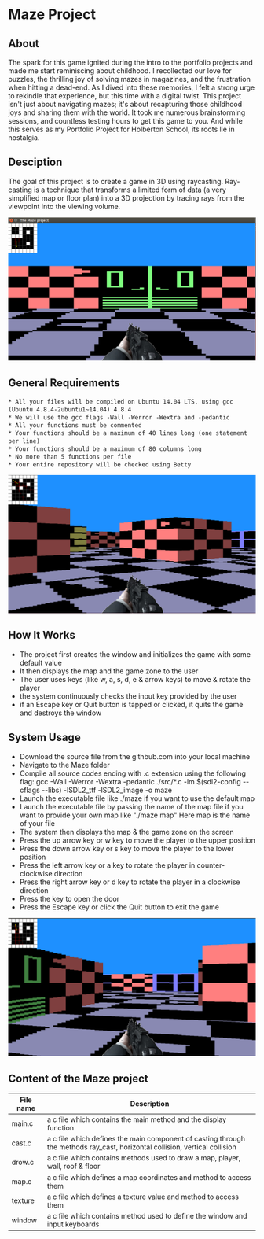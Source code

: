 # Maze Project

## About 

The spark for this game ignited during the intro to the portfolio projects and made me start reminiscing about childhood. I recollected our love for puzzles, the thrilling joy of solving mazes in magazines, and the frustration when hitting a dead-end. As I dived into these memories, I felt a strong urge to rekindle that experience, but this time with a digital twist. This project isn't just about navigating mazes; it's about recapturing those childhood joys and sharing them with the world. It took me numerous brainstorming sessions, and countless testing hours to get this game to you. And while this serves as my Portfolio Project for Holberton School, its roots lie in nostalgia.

## Desciption

The goal of this project is to create a game in 3D using raycasting. Ray-casting is a technique that transforms a limited form of data (a very simplified map or floor plan) into a 3D projection by tracing rays from the viewpoint into the viewing volume.

![maze using raycasting](/images/maze1.png)

## General Requirements

    * All your files will be compiled on Ubuntu 14.04 LTS, using gcc (Ubuntu 4.8.4-2ubuntu1~14.04) 4.8.4
    * We will use the gcc flags -Wall -Werror -Wextra and -pedantic
    * All your functions must be commented
    * Your functions should be a maximum of 40 lines long (one statement per line)
    * Your functions should be a maximum of 80 columns long
    * No more than 5 functions per file
    * Your entire repository will be checked using Betty

![door_open](/images/maze44.png)

## How It Works
   * The project first creates the window and initializes the game with some default value
   * It then displays the map and the game zone to the user
   * The user uses keys (like w, a, s, d, e & arrow keys) to move & rotate the player
   * the system continuously checks the input key provided by the user
   * if an Escape key or Quit button is tapped or clicked, it quits the game and destroys the window

## System Usage

   * Download the source file from the githbub.com into your local machine
   * Navigate to the Maze folder
   * Compile all source codes ending with .c extension using the following flag:
        gcc -Wall -Werror -Wextra -pedantic ./src/*.c -lm $(sdl2-config --cflags --libs) -lSDL2_ttf -lSDL2_image -o maze
   * Launch the executable file like ./maze if you want to use the default map
   * Launch the executable file by passing the name of the map file if you want to provide your own map like "./maze map"  Here map is the name of your file
   * The system then displays the map & the game zone on the screen
   * Press the up arrow key or w key to move the player to the upper position
   * Press the down arrow key or s key to move the player to the lower position
   * Press the left arrow key or a key to rotate the player in counter-clockwise direction
   * Press the right arrow key or d key to rotate the player in a clockwise direction
   * Press the key to open the door
   * Press the Escape key or click the Quit button to exit the game

![door_open](/images/maze33.png)

## Content of the Maze project
| File name       | Description |
---               | ---    |
main.c            | a c file which contains the main method and the display function
cast.c            | a c file which defines the main component of casting through the methods ray_cast, horizontal collision, vertical collision
drow.c            | a c file which contains methods used to draw a map, player, wall, roof & floor
map.c             | a c file which defines a map coordinates and method to access them
texture           | a c file which defines a texture value and method to access them
window            | a c file which contains method used to define the window and input keyboards
